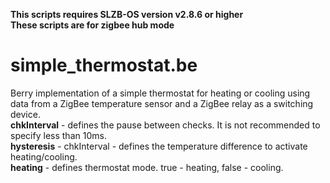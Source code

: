 **This scripts requires SLZB-OS version v2.8.6 or higher**<br>
**These scripts are for zigbee hub mode**<br>

# simple_thermostat.be
Berry implementation of a simple thermostat for heating or cooling using data from a ZigBee temperature sensor and a ZigBee relay as a switching device.<br>
**chkInterval** - defines the pause between checks. It is not recommended to specify less than 10ms.<br>
**hysteresis** - chkInterval - defines the temperature difference to activate heating/cooling.<br>
**heating** - defines thermostat mode. true - heating, false - cooling.<br>